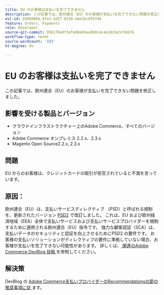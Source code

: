 ```yaml
---
title: EU のお客様は支払いを完了できません
description: この記事では、欧州連合（EU）のお客様が支払いを完了できない問題を修正しました。
exl-id: 8309d96b-47a3-4d27-b538-e6e3bcdfb7d4
feature: Orders, Payments
role: Developer
source-git-commit: 958179e0f3efe08e65ea8b0c4c4e1015e3c5bb76
workflow-type: tm+mt
source-wordcount: '193'
ht-degree: 0%

---
```


# EU のお客様は支払いを完了できません

この記事では、欧州連合（EU）のお客様が支払いを完了できない問題を修正しました。

## 影響を受ける製品とバージョン

* クラウドインフラストラクチャー上のAdobe Commerce、すべてのバージョン
* Adobe Commerce オンプレミス 2.2.x、2.3.x
* Magento Open Source2.2.x, 2.3.x

## 問題

EU からのお客様は、クレジットカードの取引が拒否されていると不満を言っています。

## 原因：

欧州連合（EU）は、支払いサービスディレクティブ （PSD）と呼ばれる規制を、更新されたバージョン [PSD2](https://eur-lex.europa.eu/legal-content/EN/TXT/HTML/?uri=CELEX:32015L2366&amp;from=EN) で改訂しました。 これは、EU および欧州経済地域（EEA）全体で支払いサービスおよび支払いサービスプロバイダーを規制するために適用される欧州連合（EU）指令です。 強力な顧客認証（SCA）は、支払いデータのセキュリティと認証を向上させるためにPSD2 の要件です。 お客様の支払いソリューションがディレクティブの要件に準拠していない場合、お客様が支払いを完了できない可能性があります。 詳しくは、[ 関連のAdobe Commerce DevBlog 投稿 ](https://community.magento.com/t5/Magento-DevBlog/3D-Secure-2-0-changes/ba-p/136460) を参照してください。

## 解決策

DevBlog の [Adobe Commerce支払いプロバイダーのRecommendationsの節の推奨事項に従 ](https://community.magento.com/t5/Magento-DevBlog/3D-Secure-2-0-changes/ba-p/136460#recommendations) ます。
